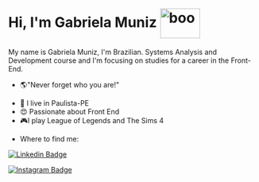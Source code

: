 #  Hi, I'm Gabriela Muniz  <img align="center" alt="boo" height="60" width="80" src="http://25.media.tumblr.com/tumblr_m85kfdptfV1qjrfmeo1_250.gif">

My name is Gabriela Muniz, I'm Brazilian. Systems Analysis and Development course and I'm focusing on studies for a career in the Front-End.

* 🌎"Never forget who you are!"

- 📍 I live in Paulista-PE
- 😍 Passionate about Front End
- 🎮I play League of Legends and The Sims 4

* Where to find me:

[![Linkedin Badge](https://img.shields.io/badge/-LinkedIn-indigo?style=flat-square&logo=Linkedin&logoColor=white&link=https://www.linkedin.com/in/gabriela-muniz-1ab02a1ab/)](https://www.linkedin.com/in/gabriela-muniz-1ab02a1ab/)

[![Instagram Badge](https://img.shields.io/badge/-Instagram-indigo?style=flat-square&labelColor=indigo&logo=instagram&logoColor=white&link=https://www.instagram.com/gabrielassm_/)](https://www.instagram.com/gabrielassm_/)






